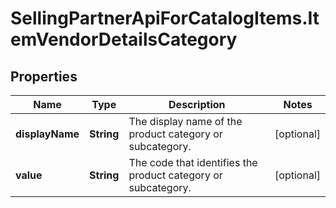 # SellingPartnerApiForCatalogItems.ItemVendorDetailsCategory

## Properties

Name | Type | Description | Notes
------------ | ------------- | ------------- | -------------
**displayName** | **String** | The display name of the product category or subcategory. | [optional] 
**value** | **String** | The code that identifies the product category or subcategory. | [optional] 


